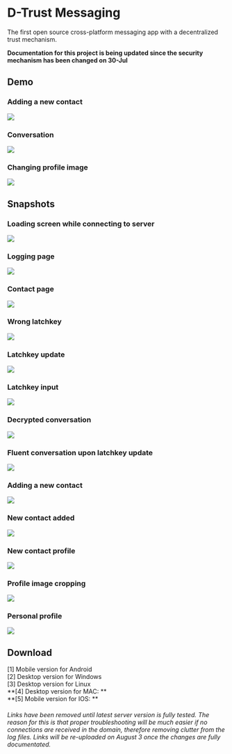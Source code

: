 # D-Trust Messaging
The first open source cross-platform messaging app with a decentralized trust mechanism.

**Documentation for this project is being updated since the security mechanism has been changed on 30-Jul**

## Demo

### Adding a new contact
![](d_trust_images/add_contact.gif)

### Conversation
![](d_trust_images/conversation.gif)

### Changing profile image
![](d_trust_images/change_image.gif)

## Snapshots

### Loading screen while connecting to server
![](d_trust_images/1_loading_screen.png)

### Logging page
![](d_trust_images/2_login_screen.png)

### Contact page
![](d_trust_images/3_contacts_view.png)

### Wrong latchkey
![](d_trust_images/4_wrong_latchkey.png)

### Latchkey update
![](d_trust_images/5_latchkey_box.png)

### Latchkey input
![](d_trust_images/6_introducing_latchkey.png)

### Decrypted conversation
![](d_trust_images/7_correct_latchkey.png)

### Fluent conversation upon latchkey update
![](d_trust_images/7_reply.png)

### Adding a new contact
![](d_trust_images/10_new_contact.png)

### New contact added
![](d_trust_images/11_new_contact_page.png)

### New contact profile
![](d_trust_images/12_new_contact_profile.png)

### Profile image cropping
![](d_trust_images/13_image_processing.png)

### Personal profile
![](d_trust_images/14_personal_profile.png)

## Download
[1] Mobile version for Android<br/>
[2] Desktop version for Windows<br/>
[3] Desktop version for Linux<br/>
**[4] Desktop version for MAC: **<br/>
**[5] Mobile version for IOS: **<br/>

###### Links have been removed until latest server version is fully tested. The reason for this is that proper troubleshooting will be much easier if no connections are received in the domain, therefore removing clutter from the log files. Links will be re-uploaded on August 3 once the changes are fully documentated.
